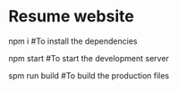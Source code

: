 # Resume website

npm i           #To install the dependencies 

npm start       #To start the development server

spm run build   #To build the production files
